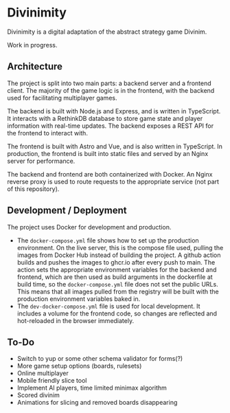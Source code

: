 # Divinimity

Divinimity is a digital adaptation of the abstract strategy game Divinim.

Work in progress.

## Architecture

The project is split into two main parts: a backend server and a frontend
client. The majority of the game logic is in the frontend, with the backend
used for facilitating multiplayer games.

The backend is built with Node.js and Express, and is written in TypeScript. It
interacts with a RethinkDB database to store game state and player information
with real-time updates. The backend exposes a REST API for the frontend to
interact with.

The frontend is built with Astro and Vue, and is also written in TypeScript. In
production, the frontend is built into static files and served by an Nginx
server for performance.

The backend and frontend are both containerized with Docker. An Nginx reverse
proxy is used to route requests to the appropriate service (not part of this
repository).

## Development / Deployment

The project uses Docker for development and production.

- The `docker-compose.yml` file shows how to set up the production environment.
  On the live server, this is the compose file used, pulling the images from
  Docker Hub instead of building the project. A github action builds and pushes
  the images to ghcr.io after every push to main. The action sets the
  appropriate environment variables for the backend and frontend, which are then
  used as build arguments in the dockerfile at build time, so the
  `docker-compose.yml` file does not set the public URLs. This means that all
  images pulled from the registry will be built with the production environment
  variables baked in.
- The `dev-docker-compose.yml` file is used for local development. It includes a
  volume for the frontend code, so changes are reflected and hot-reloaded in the
  browser immediately.

## To-Do

- Switch to yup or some other schema validator for forms(?)
- More game setup options (boards, rulesets)
- Online multiplayer
- Mobile friendly slice tool
- Implement AI players, time limited minimax algorithm
- Scored divinim
- Animations for slicing and removed boards disappearing
